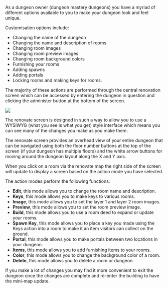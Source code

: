 ---
---
As a dungeon owner (dungeon mastery dungeons) you have a myriad of different options available to you to make your dungeon look and feel unique.

Customisation options include:

*   Changing the name of the dungeon
*   Changing the name and description of rooms
*   Changing room images
*   Changing room preview images
*   Changing room background colors
*   Furnishing your rooms
*   Adding spawns
*   Adding portals
*   Locking rooms and making keys for rooms.

The majority of these actions are performed through the central renovation screen which can be accessed by entering the dungeon in question and clicking the administer button at the bottom of the screen.

[![](https://lohcdn.com/images/t_dungeon.jpg)](https://lohcdn.com/images/dungeon.jpg)

The renovate screen is designed in such a way to allow you to use a WYSIWYG (what you see is what you get) style interface which means you can see many of the changes you make as you make them.

The renovate screen provides an overhead view of your entire dungeon that can be navigated using both the floor number buttons at the top of the screen (if your dungeon has multiple floors) and the white arrow buttons for moving around the dungeon layout along the X and Y axis.

When you click on a room via the renovate map the right side of the screen will update to display a screen based on the action mode you have selected.

The action modes perform the following functions:

*   **Edit**, this mode allows you to change the room name and description.
*   **Keys**, this mode allows you to make keys to various rooms.
*   **Image**, this mode allows you to set the layer 1 and layer 2 room images.
*   **Preview**, this mode allows you to set the room preview image.
*   **Build**, this mode allows you to use a room deed to expand or update your rooms.
*   **Spawn Key**, this mode allows you to place a key you made using the Keys action into a room to make it an item visitors can collect on the ground.
*   **Portal**, this mode allows you to make portals between two locations in your dungeon.
*   **Items**, this mode allows you to add furnishing items to your rooms.
*   **Color**, this mode allows you to change the background color of a room.
*   **Delete**, this mode allows you to delete a room or dungeon.

If you make a lot of changes you may find it more convenient to exit the dungeon once the changes are complete and re-enter the building to have the mini-map update.